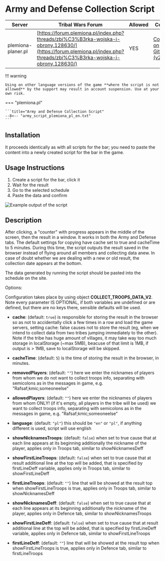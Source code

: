 # Army and Defense Collection Script

| Server             | Tribal Wars Forum                                                                                                                                                    | Allowed | Code                                                                                                             |
| ------------------ | -------------------------------------------------------------------------------------------------------------------------------------------------------------------- | ------- | ---------------------------------------------------------------------------------------------------------------- |
| plemiona-planer.pl | [https://forum.plemiona.pl/index.php?threads/zbi%C3%B3rka-wojska-i-obrony.128630/](https://forum.plemiona.pl/index.php?threads/zbi%C3%B3rka-wojska-i-obrony.128630/) | YES     | [Code on GitHub (v2)](https://github.com/rafsaf/scripts_tribal_wars/blob/2024-09-01/public/collect_troops_v2.js) |

!!! warning

    Using on other language versions of the game **where the script is not allowed** by the support may result in account suspension. Use at your own risk.

=== "plemiona.pl"

    ```title="Army and Defense Collection Script"
    --8<-- "army_script_plemiona_pl_en.txt"
    ```

## Installation

It proceeds identically as with all scripts for the bar; you need to paste the content into a newly created script for the bar in the game.

## Usage Instructions

1. Create a script for the bar, click it
2. Wait for the result
3. Go to the selected schedule
4. Paste the data and confirm

![Example output of the script](image-2.png)

## Description

After clicking, a "counter" with progress appears in the middle of the screen, then the result in a window. It works in both the Army and Defense tabs. The default settings for copying have cache set to true and cacheTime to 5 minutes. During this time, the script outputs the result saved in the browser instead of flying around all members and collecting data anew. In case of doubt whether we are dealing with a new or old result, the collection date appears at the bottom.

The data generated by running the script should be pasted into the schedule on the site.

Options:

Configuration takes place by using object **COLLECT_TROOPS_DATA_V2**. Note every parameter IS OPTIONAL, if both variables are
undefined or are defined, but there are no keys there, sensible 
defaults will be used.

- **cache**: <boolean> (default: `true`) is responsible for storing the result 
in the browser so as not to accidentally click a few times in a row and 
load the game servers, setting cache: false causes not to store the result 
(eg, when we intend to collect data from two tribes jumping immediately 
to the other). Note if the tribe has huge amount of villages, it may take way 
too much storage in localStorage (~max 5MB), beacuse of that limit is 1MB,
if output is > 1MB, save to localStorage will be skipped.

- **cacheTime**: <number> (default: `5`) is the time of storing the result in 
the browser, in minutes.

- **removedPlayers**: <string> (default: `""`) here we enter the nicknames of players
from whom we do not want to collect troops info, separating with semicolons as in 
the messages in game, e.g. "Rafsaf;kmic;someoneelse"

- **allowedPlayers**: <string> (default: `""`) here we enter the nicknames of players 
from whom ONLY! (if it's empty, all players in the tribe will be used) we want to 
collect troops info, separating with semicolons as in the messages in game, 
e.g. "Rafsaf;kmic;someoneelse"

- **language**: <string> (default: `"pl"`) this should be `"en"` or `"pl"`, if anything
different is used, script will use english 

- **showNicknamesTroops**: <boolean> (default: `false`) when set to true cause that 
at each line appears at its beginning additionally the nickname of the player,
applies only in Troops tab, similar to showNicknamesDeff

- **showFirstLineTroops**: <boolean> (default: `false`) when set to true cause that 
at result additional line at the top will be added, that is specified by
firstLineDeff variable, applies only in Troops tab, similar to showFirstLineDeff

- **firstLineTroops**: <string> (default: `""`) line that will be showed at the result top
when showFirstLineTroops is true, applies only in Troops tab, similar to 
showNicknamesDeff

- **showNicknamesDeff**: <boolean> (default: `false`) when set to true cause that 
at each line appears at its beginning additionally the nickname of the player,
applies only in Defence tab, similar to showNicknamesTroops

- **showFirstLineDeff**: <boolean> (default: `false`) when set to true cause that 
at result additional line at the top will be added, that is specified by
firstLineDeff variable, applies only in Defence tab, similar to showFirstLineTroops

- **firstLineDeff**: <string> (default: `""`) line that will be showed at the result top
when showFirstLineTroops is true, applies only in Defence tab, similar 
to firstLineTroops